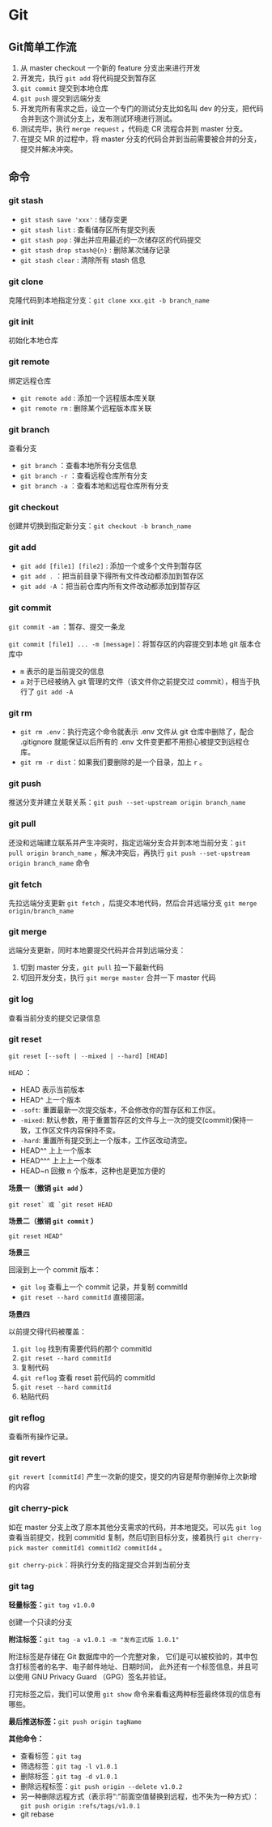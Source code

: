 # Git

## Git简单工作流

1. 从 master checkout 一个新的 feature 分支出来进行开发
2. 开发完，执行 `git add` 将代码提交到暂存区
3. `git commit` 提交到本地仓库
4. `git push` 提交到远端分支
5. 开发完所有需求之后，设立一个专门的测试分支比如名叫 dev 的分支，把代码合并到这个测试分支上，发布测试环境进行测试。
6. 测试完毕，执行 `merge request` ，代码走 CR 流程合并到 master 分支。
7. 在提交 MR 的过程中，将 master 分支的代码合并到当前需要被合并的分支，提交并解决冲突。

## 命令

### git stash

- `git stash save 'xxx'` : 储存变更
- `git stash list` : 查看储存区所有提交列表
- `git stash pop` : 弹出并应用最近的一次储存区的代码提交
- `git stash drop stash@{n}` : 删除某次储存记录
- `git stash clear` : 清除所有 stash 信息

### git clone

克隆代码到本地指定分支：`git clone xxx.git -b branch_name`

### git init

初始化本地仓库

### git remote

绑定远程仓库

- `git remote add` : 添加一个远程版本库关联
- `git remote rm` : 删除某个远程版本库关联

### git branch

查看分支

- `git branch` ：查看本地所有分支信息
- `git branch -r` ：查看远程仓库所有分支
- `git branch -a` ：查看本地和远程仓库所有分支

### git checkout

创建并切换到指定新分支：`git checkout -b branch_name`

### git add

- `git add [file1] [file2]` : 添加一个或多个文件到暂存区
- `git add .` ：把当前目录下得所有文件改动都添加到暂存区
- `git add -A` ：把当前仓库内所有文件改动都添加到暂存区

### git commit

`git commit -am` ：暂存、提交一条龙

`git commit [file1] ... -m [message]`：将暂存区的内容提交到本地 git 版本仓库中

- `m` 表示的是当前提交的信息
- `a` 对于已经被纳入 git 管理的文件（该文件你之前提交过 commit），相当于执行了 `git add -A`

### git rm

- `git rm .env`：执行完这个命令就表示 .env 文件从 git 仓库中删除了，配合 .gitignore 就能保证以后所有的 .env 文件变更都不用担心被提交到远程仓库。
- `git rm -r dist`：如果我们要删除的是一个目录，加上 `r` 。

### git push

推送分支并建立关联关系：`git push --set-upstream origin branch_name`

### git pull

还没和远端建立联系并产生冲突时，指定远端分支合并到本地当前分支：`git pull origin branch_name` ，解决冲突后，再执行 `git push --set-upstream origin branch_name` 命令

### git fetch

先拉远端分支更新 `git fetch` ，后提交本地代码，然后合并远端分支 `git merge origin/branch_name`

### git merge

远端分支更新，同时本地要提交代码并合并到远端分支：

1. 切到 master 分支，`git pull` 拉一下最新代码
2. 切回开发分支，执行 `git merge master` 合并一下 master 代码

### git log

查看当前分支的提交记录信息

### git reset

```
git reset [--soft | --mixed | --hard] [HEAD]
```

`HEAD` ：

- HEAD 表示当前版本
- HEAD^ 上一个版本
- `-soft`: 重置最新一次提交版本，不会修改你的暂存区和工作区。
- `-mixed`: 默认参数，用于重置暂存区的文件与上一次的提交(commit)保持一致，工作区文件内容保持不变。
- `-hard`: 重置所有提交到上一个版本，工作区改动清空。
- HEAD^^ 上上一个版本
- HEAD^^^ 上上上一个版本
- HEAD~n 回撤 n 个版本，这种也是更加方便的

**场景一（撤销 `git add` ）**

```
git reset` 或 `git reset HEAD
```

**场景二（撤销 `git commit` ）**

```
git reset HEAD^
```

**场景三**

回滚到上一个 commit 版本：

- `git log` 查看上一个 commit 记录，并复制 commitId
- `git reset --hard commitId` 直接回滚。

**场景四**

以前提交得代码被覆盖：

1. `git log` 找到有需要代码的那个 commitId
2. `git reset --hard commitId`
3. 复制代码
4. `git reflog` 查看 reset 前代码的 commitId
5. `git reset --hard commitId`
6. 粘贴代码

### git reflog

查看所有操作记录。

### git revert

`git revert [commitId]` 产生一次新的提交，提交的内容是帮你删掉你上次新增的内容

### git cherry-pick

如在 master 分支上改了原本其他分支需求的代码，并本地提交。可以先 `git log` 查看当前提交，找到 commitId 复制，然后切到目标分支，接着执行 `git cherry-pick master commitId1 commitId2 commitId4` 。

`git cherry-pick`：将执行分支的指定提交合并到当前分支

### git tag

**轻量标签：**`git tag v1.0.0`

创建一个只读的分支

**附注标签：**`git tag -a v1.0.1 -m "发布正式版 1.0.1"`

附注标签是存储在 Git 数据库中的一个完整对象， 它们是可以被校验的，其中包含打标签者的名字、电子邮件地址、日期时间， 此外还有一个标签信息，并且可以使用 GNU Privacy Guard （GPG）签名并验证。

打完标签之后，我们可以使用 `git show` 命令来看看这两种标签最终体现的信息有哪些。

**最后推送标签：**`git push origin tagName`

**其他命令：**

- 查看标签：`git tag`
- 筛选标签：`git tag -l v1.0.1`
- 删除标签：`git tag -d v1.0.1`
- 删除远程标签：`git push origin --delete v1.0.2`
- 另一种删除远程方式（表示将“:”前面空值替换到远程，也不失为一种方式）：`git push origin :refs/tags/v1.0.1`
- git rebase